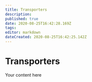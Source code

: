 ```yaml
---
title: Transporters
description: 
published: true
date: 2020-08-25T16:42:28.169Z
tags: 
editor: markdown
dateCreated: 2020-08-25T16:42:25.142Z
---
```


# Transporters
Your content here